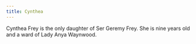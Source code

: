 ```yaml
---
title: Cynthea
---
```


Cynthea Frey is the only daughter of Ser Geremy Frey. She is nine years old and a ward of Lady Anya Waynwood.


